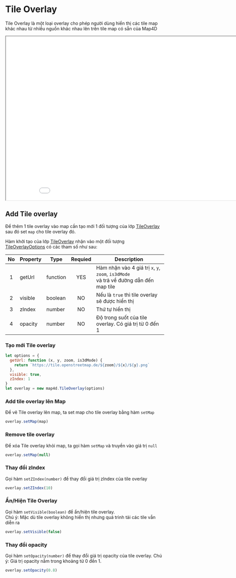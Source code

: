 # Tile Overlay

Tile Overlay là một loại overlay cho phép người dùng hiển thị các tile map khác nhau từ nhiều nguồn khác nhau lên trên tile map có sẵn của Map4D

<iframe src="./html/tile-overlay.html" style="min-width: 900px;" height="520px"></iframe>

## Add Tile overlay

Để thêm 1 tile overlay vào map cần tạo mới 1 đối tượng của lớp [TileOverlay](reference/tile-overlay?id=tileoverlay-class) sau đó set `map` cho tile overlay đó.

Hàm khởi tạo của lớp [TileOverlay](reference/tile-overlay?id=tileoverlay-class) nhận vào một đối tượng [TileOverlayOptions](reference/tile-overlay?id=tileoverlayoptions-interface) có các tham số như sau:

| No | Property | Type     | Requied | Description                                                                             |
|:--:|----------|----------|:-------:|-----------------------------------------------------------------------------------------|
|  1 | getUrl   | function |   YES   | Hàm nhận vào 4 giá trị `x`, `y`, `zoom`, `is3dMode`<br>và trả về đường dẫn đến map tile |
|  2 | visible  | boolean  |    NO   | Nếu là `true` thì tile overlay sẽ được hiển thị                                         |
|  3 | zIndex   | number   |    NO   | Thứ tự hiển thị                                                                         |
|  4 | opacity  | number   |    NO   | Độ trong suốt của tile overlay. Có giá trị từ 0 đến 1                                   |

### Tạo mới Tile overlay

```js
let options = {
  getUrl: function (x, y, zoom, is3dMode) {
    return `https://tile.openstreetmap.de/${zoom}/${x}/${y}.png`
  },
  visible: true,
  zIndex: 1
}
let overlay = new map4d.TileOverlay(options)
```

### Add tile overlay lên Map

Để vẽ Tile overlay lên map, ta set map cho tile overlay bằng hàm `setMap`

```js
overlay.setMap(map)
```

### Remove tile overlay

Để xóa Tile overlay khỏi map, ta gọi hàm `setMap` và truyền vào giá trị `null`

```js
overlay.setMap(null)
```

### Thay đổi zIndex

Gọi hàm `setZIndex(number)` để thay đổi giá trị zIndex của tile overlay

```js
overlay.setZIndex(10)
```

### Ẩn/Hiện Tile Overlay

Gọi hàm `setVisible(boolean)` để ẩn/hiện tile overlay.  
Chú ý: Mặc dù tile overlay không hiển thị nhưng quá trình tải các tile vẫn diễn ra

```js
overlay.setVisible(false)
```

### Thay đổi opacity

Gọi hàm `setOpacity(number)` để thay đổi giá trị opacity của tile overlay.
Chú ý: Giá trị opacity nằm trong khoảng từ 0 đến 1.

```js
overlay.setOpacity(0.8)
```
